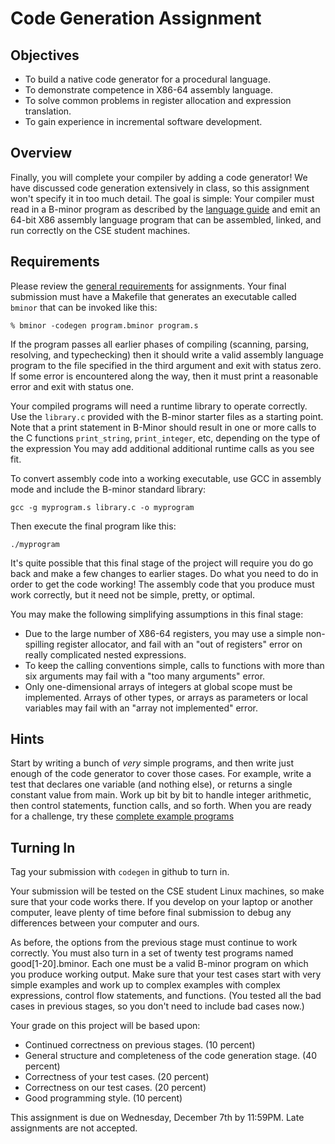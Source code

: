 # Code Generation Assignment

## Objectives

- To build a native code generator for a procedural language.
- To demonstrate competence in X86-64 assembly language.
- To solve common problems in register allocation and expression translation.
- To gain experience in incremental software development.

## Overview

Finally, you will complete your compiler by adding a code generator!
We have discussed code generation extensively in class,
so this assignment won't specify it in too much detail.
The goal is simple: Your compiler must read in a B-minor program
as described by the [language guide](bminor.html)
and emit an 64-bit X86 assembly language program that can be
assembled, linked, and run correctly on the CSE student machines.

## Requirements

Please review the [general requirements](general.md) for assignments.
Your final submission must have a Makefile that generates an executable
called `bminor` that can be invoked like this:

```
% bminor -codegen program.bminor program.s
```

If the program passes all earlier phases of compiling
(scanning, parsing, resolving, and typechecking) then it should
write a valid assembly language program to the file specified in the third argument
and exit with status zero.
If some error is encountered along the way, then it must print a reasonable error and exit with status one.

Your compiled programs will need a runtime library to operate correctly.
Use the `library.c` provided with the B-minor starter files as a starting point.
Note that a print statement in B-Minor should result in one or more calls
to the C functions `print_string`, `print_integer`, etc, depending on the type of the expression
You may add additional additional runtime calls as you see fit.

To convert assembly code into a working executable, use GCC in assembly mode and include the B-minor standard library:

```
gcc -g myprogram.s library.c -o myprogram
```

Then execute the final program like this:

```
./myprogram
```

It's quite possible that this final stage of the project
will require you do go back and make a few changes to earlier stages.
Do what you need to do in order to get the code working!
The assembly code that you produce must work correctly, but it need not be simple, pretty, or optimal.

You may make the following simplifying assumptions in this final stage:
- Due to the large number of X86-64 registers, you may use a simple non-spilling register allocator,
and fail with an "out of registers" error on really complicated nested expressions.
- To keep the calling conventions simple, calls to functions with more than six arguments may fail with a "too many arguments" error.
- Only one-dimensional arrays of integers at global scope must be implemented.
Arrays of other types, or arrays as parameters or local variables may fail with an "array not implemented" error.

## Hints

Start by writing a bunch of *very* simple programs,
and then write just enough of the code generator to cover those cases.
For example, write a test that declares one variable (and nothing else),
or returns a single constant value from main.
Work up bit by bit to handle integer arithmetic, then control statements, function calls, and so forth.
When you are ready for a challenge, try these [complete example programs](https://github.com/dthain/compilerbook-examples/tree/master/tests/codegen)

## Turning In

Tag your submission with `codegen` in github to turn in.

Your submission will be tested on the CSE student Linux machines,
so make sure that your code works there. If you develop on your laptop or another computer,
leave plenty of time before final submission to debug any differences between your computer and ours.

As before, the options from the previous stage must continue to work correctly.
You must also turn in a set of twenty test programs named good[1-20].bminor.
Each one must be a valid B-minor program on which you produce working output.
Make sure that your test cases start with very simple examples and work up to
complex examples with complex expressions, control flow statements, and functions.
(You tested all the bad cases in previous stages, so you don't need to include bad cases now.)

Your grade on this project will be based upon:

- Continued correctness on previous stages. (10 percent)
- General structure and completeness of the code generation stage. (40 percent)
- Correctness of your test cases. (20 percent)
- Correctness on our test cases. (20 percent)
- Good programming style. (10 percent)
 
This assignment is due on Wednesday, December 7th by 11:59PM. Late assignments are not accepted.

